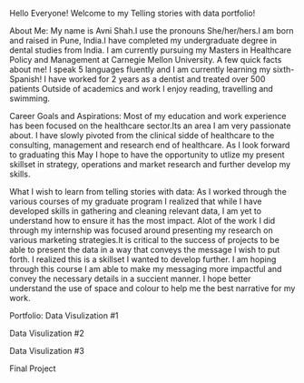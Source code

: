 Hello Everyone! Welcome to my Telling stories with data portfolio!

About Me:
My name is Avni Shah.I use the pronouns She/her/hers.I am born and raised in Pune, India.I have completed my undergraduate degree in dental studies from India. I am currently pursuing my Masters in Healthcare Policy and Management at Carnegie Mellon University. A few quick facts about me!
I speak 5 languages fluently and I am currently learning my sixth- Spanish!
I have worked for 2 years as a dentist and treated over 500 patients
Outside of academics and work I enjoy reading, travelling and swimming.

Career Goals and Aspirations:
Most of my education and work experience has been focused on the healthcare sector.Its an area I am very passionate about. I have slowly pivoted from the clinical sidde of healthcare to the consulting, management and research end of healthcare. As I look forward to graduating this May I hope to have the opportunity to utlize my present skillset in strategy, operations and market research and further develop my skills.

What I wish to learn from telling stories with data:
As I worked through the various courses of my graduate program I realized that while I have developed skills in gathering and cleaning relevant data, I am yet to understand how to ensure it has the most impact. Alot of the work I did through my internship was focused around presenting my research on various marketing strategies.It is critical to the success of projects to be able to present the data in a way that conveys the message I wish to put forth. I realized this is a skillset I wanted to develop further. I am hoping through this course I am able to make my messaging more impactful and convey the necessary details in a succient manner. I hope better understand the use of space and colour to help me the best narrative for my work.

Portfolio:
 Data Visulization #1
 
 Data Visulization #2
 
 Data Visulization #3
 
 Final Project
